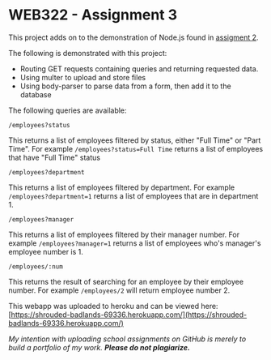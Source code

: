 # WEB322 - Assignment 3

This project adds on to the demonstration of Node.js found in [assigment 2](https://github.com/Tibbs39/WEB322-assignment2). 

The following is demonstrated with this project:
- Routing GET requests containing queries and returning requested data. 
- Using multer to upload and store files
- Using body-parser to parse data from a form, then add it to the database

The following queries are available:
```
/employees?status
```
This returns a list of employees filtered by status, either "Full Time" or "Part Time". For example `/employees?status=Full Time` returns a list of employees that have "Full Time" status

```
/employees?department
```
This returns a list of employees filtered by department. For example `/employees?department=1` returns a list of employees that are in department 1.


```
/employees?manager
```
This returns a list of employees filtered by their manager number. For example `/employees?manager=1` returns a list of employees who's manager's employee number is 1.


```
/employees/:num
```
This returns the result of searching for an employee by their employee number. For example `/employees/2` will return employee number 2.

This webapp was uploaded to heroku and can be viewed here: [https://shrouded-badlands-69336.herokuapp.com/](https://shrouded-badlands-69336.herokuapp.com/)

*My intention with uploading school assignments on GitHub is merely to build a portfolio of my work.* **_Please do not plagiarize._**
